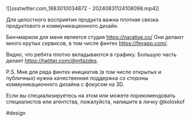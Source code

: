 
![[ssstwitter.com_1683010034872 - 20240831124108098.mp4]]

Для целостного восприятия продукта важна плотная связка продуктового и коммуникационного дизайн.

Бенчмарком для меня является студия https://narative.co/ Они делают много крутых сервисов, в том числе финтех https://feyapp.com/. 

Видно, что ребята плотно вкладываются в графику. Большую часть делает https://twitter.com/@mfazdes.

P.S.
Мне для ряда финтех инициатив (в том числе открытых и публичных) нужна качественная поддержка со стороны коммуникационного дизайна с фокусом на 3D. 

Если вы специализируетесь на этом или можете порекомендовать специалистов или агентства, пожалуйста, напишите в личку @koloskof

#design 